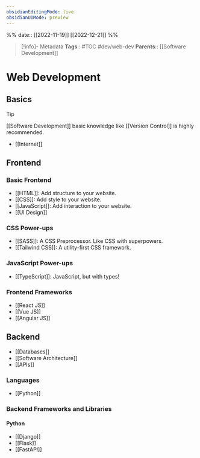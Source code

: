 ```yaml
---
obsidianEditingMode: live
obsidianUIMode: preview
---
```

%%
date:: [[2022-11-19]] [[2022-12-21]]
%%

> [!info]- Metadata
> **Tags**:: #TOC #dev/web-dev 
> **Parents**:: [[Software Development]]

# Web Development

## Basics

> [!tip]
> [[Software Development]] basic knowledge like [[Version Control]] is highly recommended.

- [[Internet]]

## Frontend

### Basic Frontend

- [[HTML]]: Add structure to your website.
- [[CSS]]: Add style to your website.
- [[JavaScript]]: Add interaction to your website.
- [[UI Design]]

### CSS Power-ups

- [[SASS]]: A CSS Preprocessor. Like CSS with superpowers.
- [[Tailwind CSS]]: A utility-first CSS framework.

### JavaScript Power-ups

- [[TypeScript]]: JavaScript, but with types!

### Frontend Frameworks

- [[React JS]]
- [[Vue JS]]
- [[Angular JS]]

## Backend

- [[Databases]]
- [[Software Architecture]]
- [[APIs]]

### Languages

- [[Python]]

### Backend Frameworks and Libraries

#### Python

- [[Django]]
- [[Flask]]
- [[FastAPI]]

